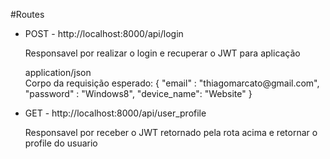#Routes
<ul>
    <li>POST - http://localhost:8000/api/login</li>
    <p>Responsavel por realizar o login e recuperar o JWT para aplicação</p>
    <p>application/json <br>
      Corpo da requisição esperado:
      {
    	"email" : "thiagomarcato@gmail.com",
    	"password" : "Windows8",
    	"device_name": "Website"
      }
    </p>
    <li>GET - http://localhost:8000/api/user_profile</li>
    <p>Responsavel por receber o JWT retornado pela rota acima e retornar o profile do usuario</p>
</ul>